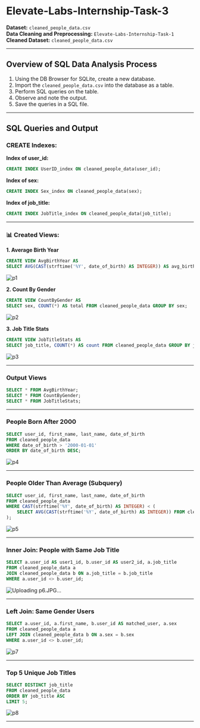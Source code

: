 
# Elevate-Labs-Internship-Task-3

**Dataset:** `cleaned_people_data.csv`  
**Data Cleaning and Preprocessing:** `Elevate-Labs-Internship-Task-1`  
**Cleaned Dataset:** `cleaned_people_data.csv`

---

## Overview of SQL Data Analysis Process

1. Using the DB Browser for SQLite, create a new database.
2. Import the `cleaned_people_data.csv` into the database as a table.
3. Perform SQL queries on the table.
4. Observe and note the output.
5. Save the queries in a SQL file.

---

##  SQL Queries and Output

###  CREATE Indexes:

**Index of user_id:**
```sql
CREATE INDEX UserID_index ON cleaned_people_data(user_id);
```

**Index of sex:**
```sql
CREATE INDEX Sex_index ON cleaned_people_data(sex);
```

**Index of job_title:**
```sql
CREATE INDEX JobTitle_index ON cleaned_people_data(job_title);
```

---

### 📊 Created Views:

**1. Average Birth Year**
```sql
CREATE VIEW AvgBirthYear AS
SELECT AVG(CAST(strftime('%Y', date_of_birth) AS INTEGER)) AS avg_birth_year FROM cleaned_people_data;
```

![p1](https://github.com/user-attachments/assets/e8ba3d12-d663-42d8-abbe-0344390fd399)

**2. Count By Gender**
```sql
CREATE VIEW CountByGender AS
SELECT sex, COUNT(*) AS total FROM cleaned_people_data GROUP BY sex;
```
![p2](https://github.com/user-attachments/assets/1eea81ac-1724-48cb-9274-e91146702a72)


**3. Job Title Stats**
```sql
CREATE VIEW JobTitleStats AS
SELECT job_title, COUNT(*) AS count FROM cleaned_people_data GROUP BY job_title ORDER BY count DESC;
```

![p3](https://github.com/user-attachments/assets/0d96d220-5d24-47fd-9218-5ca426cb5573)

---

###  Output Views

```sql
SELECT * FROM AvgBirthYear;
SELECT * FROM CountByGender;
SELECT * FROM JobTitleStats;
```

---

###  People Born After 2000

```sql
SELECT user_id, first_name, last_name, date_of_birth
FROM cleaned_people_data
WHERE date_of_birth > '2000-01-01'
ORDER BY date_of_birth DESC;
```

![p4](https://github.com/user-attachments/assets/a61ec6e5-f156-4a7e-a9b7-42464010a72c)

---

###  People Older Than Average (Subquery)

```sql
SELECT user_id, first_name, last_name, date_of_birth
FROM cleaned_people_data
WHERE CAST(strftime('%Y', date_of_birth) AS INTEGER) < (
    SELECT AVG(CAST(strftime('%Y', date_of_birth) AS INTEGER)) FROM cleaned_people_data
);
```

![p5](https://github.com/user-attachments/assets/a8747152-4985-4fac-b94a-3bc4be564ea2)

---

###  Inner Join: People with Same Job Title

```sql
SELECT a.user_id AS user1_id, b.user_id AS user2_id, a.job_title
FROM cleaned_people_data a
JOIN cleaned_people_data b ON a.job_title = b.job_title
WHERE a.user_id <> b.user_id;
```


![Uploading p6.JPG…]()

---


###  Left Join: Same Gender Users

```sql
SELECT a.user_id, a.first_name, b.user_id AS matched_user, a.sex
FROM cleaned_people_data a
LEFT JOIN cleaned_people_data b ON a.sex = b.sex
WHERE a.user_id <> b.user_id;
```
![p7](https://github.com/user-attachments/assets/af31e0c3-3b38-4404-b28d-471c89c20e7d)

---

###  Top 5 Unique Job Titles

```sql
SELECT DISTINCT job_title
FROM cleaned_people_data
ORDER BY job_title ASC
LIMIT 5;
```

![p8](https://github.com/user-attachments/assets/8347d74c-60b1-49cb-9d82-077a5ccabcd9)

---



